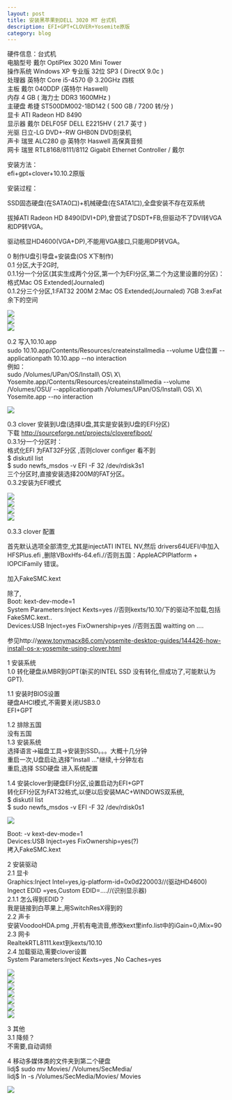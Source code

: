 ```yaml
---  
layout: post  
title: 安装黑苹果到DELL 3020 MT 台式机  
description: EFI+GPT+CLOVER+Yosemite原版  
category: blog   
---  
```

  
硬件信息：台式机  
电脑型号    戴尔 OptiPlex 3020 Mini Tower  
操作系统    Windows XP 专业版 32位 SP3 ( DirectX 9.0c )  
处理器  英特尔 Core i5-4570 @ 3.20GHz 四核  
主板    戴尔 040DDP (英特尔 Haswell)  
内存    4 GB ( 海力士 DDR3 1600MHz )  
主硬盘  希捷 ST500DM002-1BD142 ( 500 GB / 7200 转/分 )  
显卡    ATI Radeon HD 8490   
显示器  戴尔 DELF05F DELL E2215HV ( 21.7 英寸 )  
光驱    日立-LG DVD+-RW GHB0N DVD刻录机  
声卡    瑞昱 ALC280 @ 英特尔 Haswell 高保真音频  
网卡    瑞昱 RTL8168/8111/8112 Gigabit Ethernet Controller / 戴尔  
  
安装方法：  
efi+gpt+clover+10.10.2原版  
  
安装过程：  
  
SSD固态硬盘(在SATA0口)+机械硬盘(在SATA1口),全盘安装不存在双系统  
  
拔掉ATI Radeon HD 8490(DVI+DP),曾尝试了DSDT+FB,但驱动不了DVI转VGA和DP转VGA。  
  
驱动核显HD4600(VGA+DP),不能用VGA接口,只能用DP转VGA。  
  
0 制作U盘引导盘+安装盘(OS X下制作)  
0.1 分区,大于2G时,  
0.1.1分一个分区(其实生成两个分区,第一个为EFI分区,第二个为这里设置的分区)：格式Mac OS Extended(Journaled)  
0.1.2分三个分区,1:FAT32 200M 2:Mac OS Extended(Journaled) 7GB 3:exFat 余下的空间  
  
![](2015-03-20-install-yosemite-on-dell-3020-mini-tower/0.1.2_0.png)  
![](2015-03-20-install-yosemite-on-dell-3020-mini-tower/0.1.2_1.png)  
![](2015-03-20-install-yosemite-on-dell-3020-mini-tower/0.1.2_2.png)  
  
0.2 写入10.10.app  
    sudo 10.10.app/Contents/Resources/createinstallmedia --volume U盘位置 --applicationpath 10.10.app --no interaction  
例如：  
    sudo /Volumes/UPan/OS/Install\ OS\ X\ Yosemite.app/Contents/Resources/createinstallmedia --volume /Volumes/OSU/ --applicationpath /Volumes/UPan/OS/Install\ OS\ X\ Yosemite.app --no interaction  
  
![](2015-03-20-install-yosemite-on-dell-3020-mini-tower/0.2_0.png)  
  
  
0.3 clover 安装到U盘(选择U盘,其实是安装到U盘的EFI分区)  
下载 http://sourceforge.net/projects/cloverefiboot/  
0.3.1分一个分区时：  
格式化EFI 为FAT32F分区 ,否则clover configer 看不到  
$ diskutil list  
$ sudo newfs_msdos -v EFI -F 32 /dev/rdisk3s1  
三个分区时,直接安装选择200M的FAT分区。  
0.3.2安装为EFI模式  
  
![](2015-03-20-install-yosemite-on-dell-3020-mini-tower/0.3.2_0.png)  
![](2015-03-20-install-yosemite-on-dell-3020-mini-tower/0.3.2_1.png)  
![](2015-03-20-install-yosemite-on-dell-3020-mini-tower/0.3.2_2.png)  
![](2015-03-20-install-yosemite-on-dell-3020-mini-tower/0.3.2_3.png)  
  
  
0.3.3 clover 配置  
  
首先默认选项全部清空,尤其是injectATI INTEL NV,然后 drivers64UEFI/中加入HFSPlus.efi ,删除VBoxHfs-64.efi.//否则五国：AppleACPIPlatform + IOPCIFamily 错误。  
  
加入FakeSMC.kext  
  
除了,   
Boot:  kext-dev-mode=1   
System Parameters:Inject Kexts=yes //否则kexts/10.10/下的驱动不加载,包括FakeSMC.kext..  
Devices:USB Inject=yes FixOwnership=yes //否则五国 waitting on <dict ID="0">....  
  
参见http://www.tonymacx86.com/yosemite-desktop-guides/144426-how-install-os-x-yosemite-using-clover.html  
  
1 安装系统  
1.0 转化硬盘从MBR到GPT(新买的INTEL SSD 没有转化,但成功了,可能默认为GPT).  
  
1.1 安装时BIOS设置  
硬盘AHCI模式,不需要关闭USB3.0  
EFI+GPT  
  
1.2 排除五国  
没有五国  
1.3 安装系统  
选择语言->磁盘工具->安装到SSD。。。大概十几分钟  
重启一次,U盘启动,选择"Install ..."继续,十分钟左右  
重启,选择 SSD硬盘 进入系统配置  
  
  
1.4 安装clover到硬盘EFI分区,设置启动为EFI+GPT  
转化EFI分区为FAT32格式,以便以后安装MAC+WINDOWS双系统,  
$ diskutil list  
$ sudo newfs_msdos -v EFI -F 32 /dev/rdisk0s1  
  
![](2015-03-20-install-yosemite-on-dell-3020-mini-tower/1.4_0.png)  
  
Boot: -v kext-dev-mode=1   
Devices:USB Inject=yes FixOwnership=yes(?)  
拷入FakeSMC.kext   
  
2 安装驱动  
2.1 显卡  
Graphics:Inject Intel=yes,ig-platform-id=0x0d220003//(驱动HD4600)  
Ingect EDID =yes,Custom EDID=....//(识别显示器)  
2.1.1 怎么得到EDID？  
我是链接到白苹果上,用SwitchResX得到的  
2.2 声卡  
安装VoodooHDA.pmg ,开机有电流音,修改kext里info.list中的iGain=0,iMix=90  
2.3 网卡  
RealtekRTL8111.kext到kexts/10.10  
2.4 加载驱动,需要clover设置  
System Parameters:Inject Kexts=yes ,No Caches=yes  
  
![](2015-03-20-install-yosemite-on-dell-3020-mini-tower/2.4_0.png)  
![](2015-03-20-install-yosemite-on-dell-3020-mini-tower/2.4_1.png)  
![](2015-03-20-install-yosemite-on-dell-3020-mini-tower/2.4_2.png)  
![](2015-03-20-install-yosemite-on-dell-3020-mini-tower/2.4_3.png)  
![](2015-03-20-install-yosemite-on-dell-3020-mini-tower/2.4_4.png)  
![](2015-03-20-install-yosemite-on-dell-3020-mini-tower/2.4_5.png)  
![](2015-03-20-install-yosemite-on-dell-3020-mini-tower/2.4_6.png)  
  
3 其他  
3.1 降频？  
不需要,自动调频  
  
4  移动多媒体类的文件夹到第二个硬盘  
lidj$ sudo mv Movies/ /Volumes/SecMedia/  
lidj$ ln -s /Volumes/SecMedia/Movies/ Movies  
  
![](2015-03-20-install-yosemite-on-dell-3020-mini-tower/4_0.png)  
